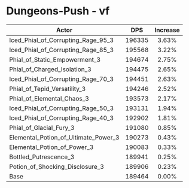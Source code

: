 # Dungeons-Push - vf
| Actor | DPS | Increase |
|---|:---:|:---:|
|Iced_Phial_of_Corrupting_Rage_95_3|196335|3.63%|
|Iced_Phial_of_Corrupting_Rage_85_3|195568|3.22%|
|Phial_of_Static_Empowerment_3|194674|2.75%|
|Phial_of_Charged_Isolation_3|194475|2.65%|
|Iced_Phial_of_Corrupting_Rage_70_3|194451|2.63%|
|Phial_of_Tepid_Versatility_3|194246|2.52%|
|Phial_of_Elemental_Chaos_3|193573|2.17%|
|Iced_Phial_of_Corrupting_Rage_50_3|193131|1.94%|
|Iced_Phial_of_Corrupting_Rage_40_3|192902|1.81%|
|Phial_of_Glacial_Fury_3|191080|0.85%|
|Elemental_Potion_of_Ultimate_Power_3|190273|0.43%|
|Elemental_Potion_of_Power_3|190083|0.33%|
|Bottled_Putrescence_3|189941|0.25%|
|Potion_of_Shocking_Disclosure_3|189906|0.23%|
|Base|189464|0.00%|
